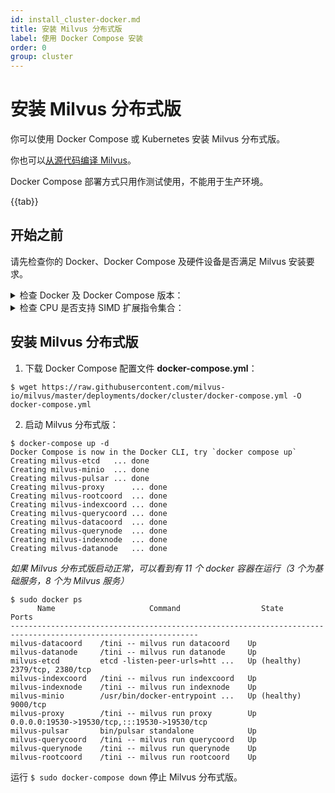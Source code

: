 ```yaml
---
id: install_cluster-docker.md
title: 安装 Milvus 分布式版
label: 使用 Docker Compose 安装
order: 0
group: cluster
---
```

# 安装 Milvus 分布式版
你可以使用 Docker Compose 或 Kubernetes 安装 Milvus 分布式版。

你也可以[从源代码编译 Milvus](https://github.com/milvus-io/milvus/blob/master/INSTALL.md)。

<div class="alert note">
Docker Compose 部署方式只用作测试使用，不能用于生产环境。
</div>

{{tab}}

## 开始之前

请先检查你的 Docker、Docker Compose 及硬件设备是否满足 Milvus 安装要求。

<details><summary>检查 Docker 及 Docker Compose 版本：</summary>

- 运行 `$ sudo docker info` 确认 Docker 版本。建议使用 19.03 或以上版本。

> 安装 Docker 步骤见 [Docker CE/EE 官方安装说明](https://docs.docker.com/get-docker/)。

- 运行 `$ sudo docker-compose version` 确认 Docker Compose 版本。建议使用 1.25.1 或以上版本。 

> 安装 Docker Compose 步骤见 [Docker Compose 官方安装说明](https://docs.docker.com/compose/install/)。
</details>

<details><summary>检查 CPU 是否支持 SIMD 扩展指令集合：</summary>

Milvus 在构建索引和查询向量时依赖 CPU 对 SIMD (Single Instruction Multiple Data) 扩展指令集合的支持。请确保运行 Milvus 的 CPU 至少支持以下一种 SIMD 指令集合：

- SSE4.2
- AVX
- AVX2
- AVX512

使用 lscpu 命令以检查 CPU 是否支持特定 SIMD 指令集合：
```
$ lscpu | grep -e sse4_2 -e avx -e avx2 -e avx512
```

</details>


## 安装 Milvus 分布式版

1. 下载 Docker Compose 配置文件 **docker-compose.yml**：

```
$ wget https://raw.githubusercontent.com/milvus-io/milvus/master/deployments/docker/cluster/docker-compose.yml -O docker-compose.yml
```


2. 启动 Milvus 分布式版：

```
$ docker-compose up -d
Docker Compose is now in the Docker CLI, try `docker compose up`
Creating milvus-etcd   ... done
Creating milvus-minio  ... done
Creating milvus-pulsar ... done
Creating milvus-proxy      ... done
Creating milvus-rootcoord  ... done
Creating milvus-indexcoord ... done
Creating milvus-querycoord ... done
Creating milvus-datacoord  ... done
Creating milvus-querynode  ... done
Creating milvus-indexnode  ... done
Creating milvus-datanode   ... done
```

*如果 Milvus 分布式版启动正常，可以看到有 11 个 docker 容器在运行（3 个为基础服务，8 个为 Milvus 服务）*

```
$ sudo docker ps
      Name                     Command                  State                          Ports
----------------------------------------------------------------------------------------------------------------
milvus-datacoord    /tini -- milvus run datacoord    Up
milvus-datanode     /tini -- milvus run datanode     Up
milvus-etcd         etcd -listen-peer-urls=htt ...   Up (healthy)   2379/tcp, 2380/tcp
milvus-indexcoord   /tini -- milvus run indexcoord   Up
milvus-indexnode    /tini -- milvus run indexnode    Up
milvus-minio        /usr/bin/docker-entrypoint ...   Up (healthy)   9000/tcp
milvus-proxy        /tini -- milvus run proxy        Up             0.0.0.0:19530->19530/tcp,:::19530->19530/tcp
milvus-pulsar       bin/pulsar standalone            Up
milvus-querycoord   /tini -- milvus run querycoord   Up
milvus-querynode    /tini -- milvus run querynode    Up
milvus-rootcoord    /tini -- milvus run rootcoord    Up
```
<div class="alert note">
运行 <code>$ sudo docker-compose down</code> 停止 Milvus 分布式版。
</div>
